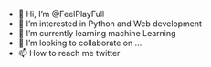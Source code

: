 - 👋 Hi, I’m @FeelPlayFull
- 👀 I’m interested in Python and Web development
- 🌱 I’m currently learning machine Learning
- 💞️ I’m looking to collaborate on ...
- 📫 How to reach me twitter

<!---
FeelPlayFull/FeelPlayFull is a ✨ special ✨ repository because its `README.md` (this file) appears on your GitHub profile.
You can click the Preview link to take a look at your changes.
--->
